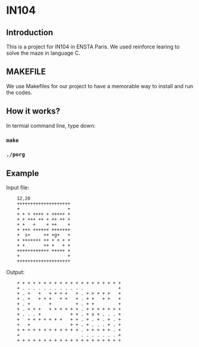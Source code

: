 # IN104

## Introduction
This is a project for IN104 in ENSTA Paris. We used reinforce learing to solve the maze in language C.

## MAKEFILE

We use Makefiles for our project to have a memorable way to install and run the codes.

## How it works?
In termial command line, type down: <br>
### `make`
### `./porg`

## Example
Input file: <br>

		12,20  
		++++++++++++++++++++ 
		+                  +
		+ + + ++++ + +++++ +
		+ + +++ ++ + ++ ++ +
		+ +   +    + ++    +
		+ +++ ++++++ +++++++
		+  s+     ++ +g+   +
		+ +++++++ ++ + + + +
		+ +       ++ +   + +
		++++++++++++ +++++ +
		+                  +
		++++++++++++++++++++

Output:

		+ + + + + + + + + + + + + + + + + + + +
		+ . . . . . . . . . . . .             +
		+ . +   +   + + + +   + . + + + + +   +
		+ . +   + + +   + +   + . + +   + +   +
		+ . +       +         + . + +         +
		+ . + + +   + + + + + + . + + + + + + +
		+ . . . +           + + . + x + . . . +
		+   + + + + + + +   + + . + . + . + . +
		+   +               + + . + . . . + . +
		+ + + + + + + + + + + + . + + + + + . +
		+                       . . . . . . . +
		+ + + + + + + + + + + + + + + + + + + +

